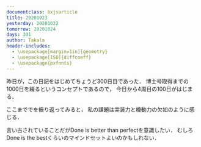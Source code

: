 ```yaml
---
documentclass: bxjsarticle
title: 20201023
yesterday: 20201022
tomorrow: 20201024
days: 301
author: Takala
header-includes:
  - \usepackage[margin=1in]{geometry}
  - \usepackage[ISO]{diffcoeff}
  - \usepackage{pxfonts}
---
```



昨日が，この日記をはじめてちょうど300日目であった．
博士号取得までの1000日を綴るというコンセプトであるので，
今日から4周目の100日がはじまる．



ここまででを振り返ってみると，
私の課題は実装力と機動力の欠如のように感じる．


言い古されていることだがDone is better than perfectを意識したい．
むしろDone is the bestくらいのマインドセットよいのかもしれない．
